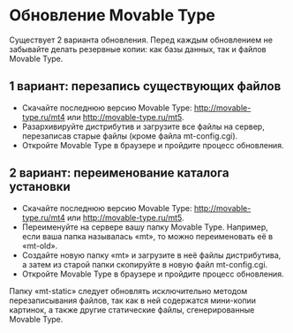 # Обновление Movable Type

Существует 2 варианта обновления. Перед каждым обновлением не забывайте делать резервные копии: как базы данных, так и файлов Movable Type.

## 1 вариант: перезапись существующих файлов

* Скачайте последнюю версию Movable Type: http://movable-type.ru/mt4 или http://movable-type.ru/mt5.
* Разархивируйте дистрибутив и загрузите все файлы на сервер, перезаписав старые файлы (кроме файла mt-config.cgi).
* Откройте Movable Type в браузере и пройдите процесс обновления.

## 2 вариант: переименование каталога установки

* Скачайте последнюю версию Movable Type: http://movable-type.ru/mt4 или http://movable-type.ru/mt5.
* Переименуйте на сервере вашу папку Movable Type. Например, если ваша папка называлась «mt», то можно переименовать её в «mt-old».
* Создайте новую папку «mt» и загрузите в неё файлы дистрибутива, а затем из старой папки скопируйте в новую файл mt-config.cgi.
* Откройте Movable Type в браузере и пройдите процесс обновления.


Папку «mt-static» следует обновлять исключительно методом перезаписывания файлов, так как в ней содержатся мини-копии картинок, а также другие статические файлы, сгенерированные Movable Type.

